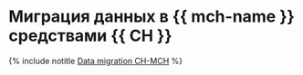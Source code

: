 # Миграция данных в {{ mch-name }} средствами {{ CH }}

{% include notitle [Data migration CH-MCH](../../_tutorials/dataplatform/datatransfer/managed-clickhouse.md) %}
